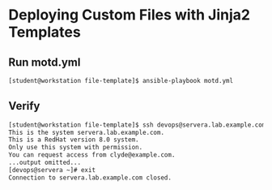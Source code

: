 # Deploying Custom Files with Jinja2 Templates

## Run motd.yml

```bash
[student@workstation file-template]$ ansible-playbook motd.yml
```

## Verify

```bash
[student@workstation file-template]$ ssh devops@servera.lab.example.com
This is the system servera.lab.example.com.
This is a RedHat version 8.0 system.
Only use this system with permission.
You can request access from clyde@example.com.
...output omitted...
[devops@servera ~]# exit
Connection to servera.lab.example.com closed.
```